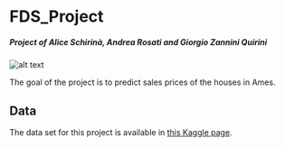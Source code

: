 # FDS_Project
##### Project of Alice Schirinà, Andrea Rosati and Giorgio Zannini Quirini

![alt text](https://storage.googleapis.com/kaggle-competitions/kaggle/5407/media/housesbanner.png)

The goal of the project is to predict sales prices of the houses in Ames.

## Data
The data set for this project is available in [this Kaggle page](https://www.kaggle.com/c/house-prices-advanced-regression-techniques/).


